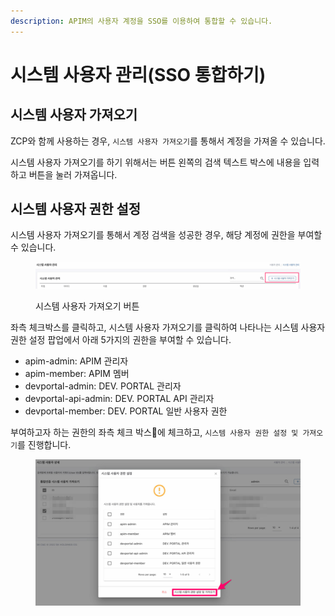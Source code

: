 ```yaml
---
description: APIM의 사용자 계정을 SSO를 이용하여 통합할 수 있습니다.
---
```


# 시스템 사용자 관리(SSO 통합하기)

## 시스템 사용자 가져오기

ZCP와 함께 사용하는 경우, `시스템 사용자 가져오기`를 통해서 계정을 가져올 수 있습니다.

시스템 사용자 가져오기를 하기 위해서는 버튼 왼쪽의 검색 텍스트 박스에 내용을 입력하고 버튼을 눌러 가져옵니다.

## 시스템 사용자 권한 설정

시스템 사용자 가져오기를 통해서 계정 검색을 성공한 경우, 해당 계정에 권한을 부여할 수 있습니다.

<figure><img src="../.gitbook/assets/image (24).png" alt=""><figcaption><p>시스템 사용자 가져오기 버튼</p></figcaption></figure>

좌측 체크박스를 클릭하고, 시스템 사용자 가져오기를 클릭하여 나타나는 시스템 사용자 권한 설정 팝업에서 아래 5가지의 권한을 부여할 수 있습니다.

* apim-admin: APIM 관리자
* apim-member: APIM 멤버
* devportal-admin: DEV. PORTAL 관리자
* devportal-api-admin: DEV. PORTAL API 관리자
* devportal-member: DEV. PORTAL 일반 사용자 권한

부여하고자 하는 권한의 좌측 체크 박스에 체크하고, `시스템 사용자 권한 설정 및 가져오기`를 진행합니다.

<figure><img src="../.gitbook/assets/image (6).png" alt=""><figcaption></figcaption></figure>
